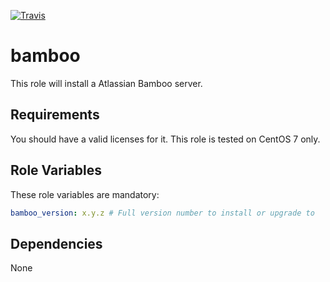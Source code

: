 [![Travis](https://img.shields.io/travis/mimacom/ansible-role-bamboo.svg)]()

bamboo
============

This role will install a Atlassian Bamboo server.

Requirements
------------

You should have a valid licenses for it. This role is tested on CentOS 7 only.

Role Variables
--------------

These role variables are mandatory:
```yaml
bamboo_version: x.y.z # Full version number to install or upgrade to
```

Dependencies
------------

None
